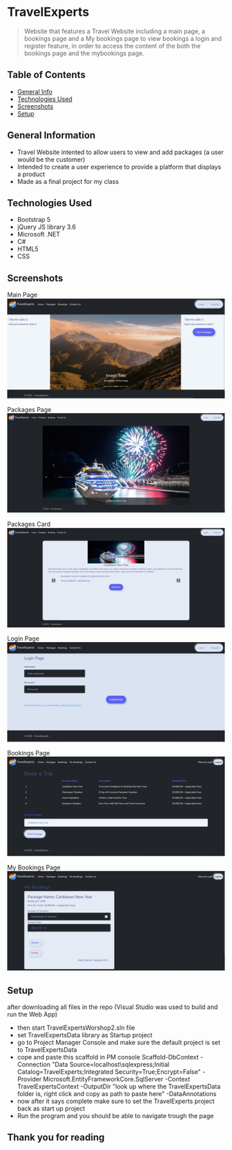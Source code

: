 # TravelExperts
> Website that features a Travel Website including a main page, a bookings page and a My bookings page to view bookings
a login and register feature, in order to access the content of the both the bookings page and the mybookings page.

## Table of Contents
* [General Info](#general-information)
* [Technologies Used](#technologies-used)
* [Screenshots](#screenshots)
* [Setup](#setup)

## General Information
- Travel Website intented to allow users to view and add packages (a user would be the customer)
- Intended to create a user experience to provide a platform that displays a product
- Made as a final project for my class
<!-- You don't have to answer all the questions - just the ones relevant to your project. -->


## Technologies Used
- Bootstrap 5
- jQuery JS library 3.6
- Microsoft .NET
- C# 
- HTML5
- CSS

## Screenshots

Main Page
![Main Page screenshot](./img/MainPage.jpg)<br>

Packages Page
![Packages Page screenshot](./img/PackagesPage.jpg)<br>

Packages Card
![Packages Card screenshot](./img/PackagesCard.jpg)<br>

Login Page
![Login Page screenshot](./img/LoginPage.jpg)<br>

Bookings Page
![Bookings Page screenshot](./img/BookingsPage.jpg)<br>

My Bookings Page
![My Bookings Page screenshot](./img/MyBookingsPage.jpg)<br>


## Setup
after downloading all files in the repo (Visual Studio was used to build and run the Web App)
- then start TravelExpertsWorshop2.sln file
- set TravelExpertsData library as Startup project
- go to Project Manager Console and make sure the default project is set to TravelExpertsData
- cope and paste this scaffold in PM console Scaffold-DbContext -Connection "Data Source=localhost\sqlexpress;Initial Catalog=TravelExperts;Integrated Security=True;Encrypt=False" -Provider Microsoft.EntityFrameworkCore.SqlServer -Context TravelExpertsContext -OutputDir "look up where the TravelExpertsData folder is, right click and copy as path to paste here" -DataAnnotations
- now after it says complete make sure to set the TravelExperts project back as start up project
- Run the program and you should be able to navigate trough the page

## Thank you for reading
